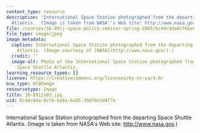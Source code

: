 ```yaml
---
content_type: resource
description: 'International Space Station photographed from the departing Space Shuttle
  Atlantis.  (Image is taken from NASA''s Web site: http://www.nasa.gov.)'
file: /courses/16-891j-space-policy-seminar-spring-2003/bc44c4da0cf6be8aba8539d70e3d4f74_16-891js03.jpg
file_type: image/jpeg
image_metadata:
  caption: International Space Station photographed from the departing Space Shuttle
    Atlantis. (Image courtesy of [NASA](http://www.nasa.gov/).)
  credit: ''
  image-alt: Photo of the International Space Station photographed from the departing
    Space Shuttle Atlantis.
learning_resource_types: []
license: https://creativecommons.org/licenses/by-nc-sa/4.0/
ocw_type: OCWImage
resourcetype: Image
title: 16-891js03.jpg
uid: bc44c4da-0cf6-be8a-ba85-39d70e3d4f74
---
```

International Space Station photographed from the departing Space Shuttle Atlantis.  (Image is taken from NASA's Web site: http://www.nasa.gov.)